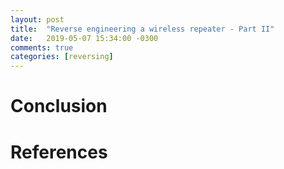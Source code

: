 ```yaml
---
layout: post
title:  "Reverse engineering a wireless repeater - Part II"
date:   2019-05-07 15:34:00 -0300
comments: true
categories: [reversing]
---
```



# Conclusion

# References


[zaddach-2013]: http://s3.eurecom.fr/docs/bh13us_zaddach.pdfk
